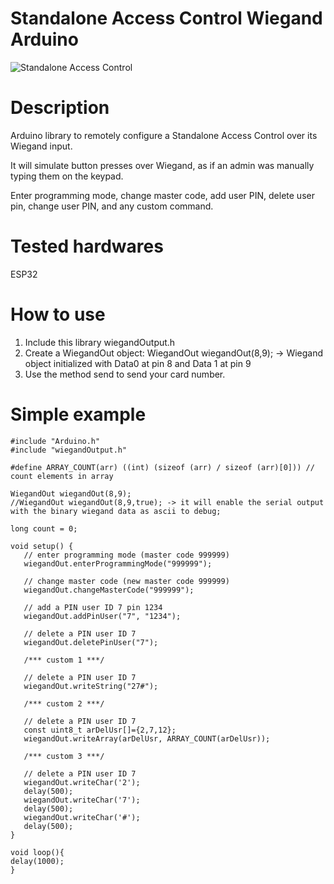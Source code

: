 # Standalone Access Control Wiegand Arduino

![Standalone Access Control](https://images.tokopedia.net/img/cache/700/VqbcmM/2023/3/22/a900c778-e943-4c33-a7d1-ccd1fcf67578.jpg)

# Description

Arduino library to remotely configure a Standalone Access Control over its Wiegand input.

It will simulate button presses over Wiegand, as if an admin was manually typing them on the keypad.

Enter programming mode, change master code, add user PIN, delete user pin, change user PIN, and any custom command.


# Tested hardwares

ESP32

# How to use

1. Include this library wiegandOutput.h
2. Create a WiegandOut object: WiegandOut wiegandOut(8,9);  -> Wiegand object initialized with Data0 at pin 8 and Data 1 at pin 9
3. Use the method send to send your card number.

# Simple example

```
#include "Arduino.h"
#include "wiegandOutput.h"

#define ARRAY_COUNT(arr) ((int) (sizeof (arr) / sizeof (arr)[0])) // count elements in array

WiegandOut wiegandOut(8,9);
//WiegandOut wiegandOut(8,9,true); -> it will enable the serial output with the binary wiegand data as ascii to debug;

long count = 0;

void setup() {
   // enter programming mode (master code 999999)
   wiegandOut.enterProgrammingMode("999999");

   // change master code (new master code 999999)
   wiegandOut.changeMasterCode("999999");

   // add a PIN user ID 7 pin 1234
   wiegandOut.addPinUser("7", "1234");

   // delete a PIN user ID 7
   wiegandOut.deletePinUser("7");

   /*** custom 1 ***/

   // delete a PIN user ID 7
   wiegandOut.writeString("27#");

   /*** custom 2 ***/

   // delete a PIN user ID 7
   const uint8_t arDelUsr[]={2,7,12};
   wiegandOut.writeArray(arDelUsr, ARRAY_COUNT(arDelUsr));

   /*** custom 3 ***/

   // delete a PIN user ID 7
   wiegandOut.writeChar('2');
   delay(500);
   wiegandOut.writeChar('7');
   delay(500);
   wiegandOut.writeChar('#');
   delay(500);
}

void loop(){
delay(1000);
}
```
